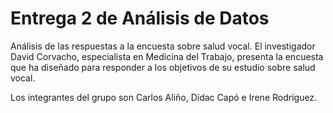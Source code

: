 # Entrega 2 de Análisis de Datos
Análisis de las respuestas a la encuesta sobre salud vocal. El investigador David Corvacho, especialista en Medicina del Trabajo, presenta la encuesta que ha diseñado para responder a los objetivos de su estudio sobre salud vocal.

Los integrantes del grupo son Carlos Aliño, Dídac Capó e Irene Rodríguez.

